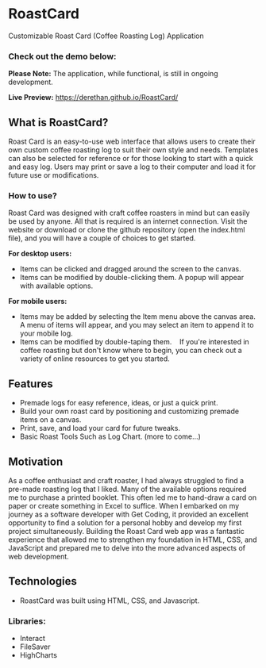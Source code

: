 # RoastCard

Customizable Roast Card (Coffee Roasting Log) Application


### Check out the demo below:

**Please Note:** The application, while functional, is still in ongoing development.

**Live Preview:** https://derethan.github.io/RoastCard/


## What is RoastCard?
 Roast Card is an easy-to-use web interface that allows users to create their own custom coffee roasting log to suit their own style and needs. Templates can also be selected for reference or for those looking to start with a quick and easy log. Users may print or save a log to their computer and load it for future use or modifications.

### How to use?
 Roast Card was designed with craft coffee roasters in mind but can easily be used by anyone. All that is required is an internet connection. Visit the website or download or clone the github repository (open the index.html file), and you will have a couple of choices to get started.

 
**For desktop users:**
* Items can be clicked and dragged around the screen to the canvas.
* Items can be modified by double-clicking them. A popup will appear with available options.

**For mobile users:**
* Items may be added by selecting the Item menu above the canvas area. A menu of items will appear, and you may select an item to append it to your mobile log.
* Items can be modified by double-taping them.
  
If you're interested in coffee roasting but don't know where to begin, you can check out a variety of online resources to get you started.

## Features
* Premade logs for easy reference, ideas, or just a quick print.
* Build your own roast card by positioning and customizing premade items on a canvas.
* Print, save, and load your card for future tweaks.
* Basic Roast Tools Such as Log Chart. (more to come...)

## Motivation
As a coffee enthusiast and craft roaster, I had always struggled to find a pre-made roasting log that I liked. Many of the available options required me to purchase a printed booklet. This often led me to hand-draw a card on paper or create something in Excel to suffice. When I embarked on my journey as a software developer with Get Coding, it provided an excellent opportunity to find a solution for a personal hobby and develop my first project simultaneously. Building the Roast Card web app was a fantastic experience that allowed me to strengthen my foundation in HTML, CSS, and JavaScript and prepared me to delve into the more advanced aspects of web development.

## Technologies
* RoastCard was built using HTML, CSS, and Javascript.

### Libraries:
* Interact
* FileSaver
* HighCharts